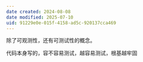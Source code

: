 ```yaml
---
date created: 2024-08-08
date modified: 2025-07-10
uid: 91229e0e-015f-4158-ad5c-920137cca469
---
```


除了可观测性，还有可测试性的概念。

代码本身写的，容不容易测试，越容易测试，根基越牢固
